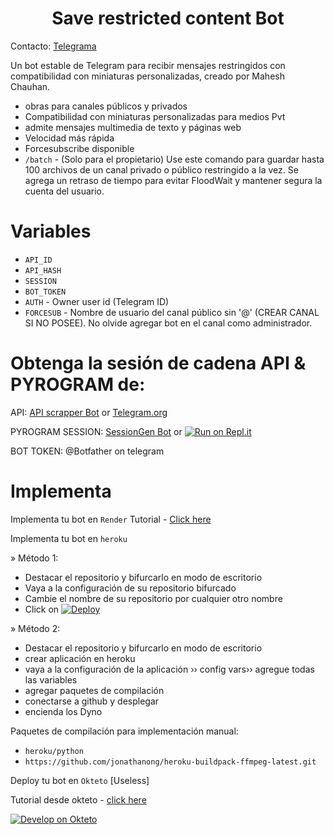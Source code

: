 <h1 align="center">
  <b>Save restricted content Bot</b>
</h1> 

Contacto: [Telegrama](https://t.me/EliFiS_Official)

Un bot estable de Telegram para recibir mensajes restringidos con compatibilidad con miniaturas personalizadas, creado por Mahesh Chauhan.

- obras para canales públicos y privados
- Compatibilidad con miniaturas personalizadas para medios Pvt
- admite mensajes multimedia de texto y páginas web
- Velocidad más rápida
- Forcesubscribe disponible
- `/batch` - (Solo para el propietario) Use este comando para guardar hasta 100 archivos de un canal privado o público restringido a la vez.
Se agrega un retraso de tiempo para evitar FloodWait y mantener segura la cuenta del usuario.

# Variables

- `API_ID`
- `API_HASH`
- `SESSION`
- `BOT_TOKEN` 
- `AUTH` - Owner user id (Telegram ID)
- `FORCESUB` - Nombre de usuario del canal público sin '@' (CREAR CANAL SI NO POSEE). No olvide agregar bot en el canal como administrador.

# Obtenga la sesión de cadena API & PYROGRAM de:
 
API: [API scrapper Bot](https://t.me/USERS_RO_BOT) or [Telegram.org](https://my.telegram.org/auth)

PYROGRAM SESSION: [SessionGen Bot](https://t.me/SessionString_Ro_Bot) or [![Run on Repl.it](https://replit.com/badge/github/vasusen-code/saverestrictedcontentbot)](https://replit.com/@ShivPrasad1/GenerateStringSession)

BOT TOKEN: @Botfather on telegram

# Implementa

Implementa tu bot en `Render`
Tutorial - [Click here](https://telegra.ph/SRCB-on-Render-05-17)

Implementa tu bot en `heroku`

» Método 1:
- Destacar el repositorio y bifurcarlo en modo de escritorio
- Vaya a la configuración de su repositorio bifurcado
- Cambie el nombre de su repositorio por cualquier otro nombre
- Click on  [![Deploy](https://www.herokucdn.com/deploy/button.svg)](https://heroku.com/deploy)
 
» Método 2:
- Destacar el repositorio y bifurcarlo en modo de escritorio
- crear aplicación en heroku
- vaya a la configuración de la aplicación ›› config vars›› agregue todas las variables
- agregar paquetes de compilación
- conectarse a github y desplegar
- encienda los Dyno
  
Paquetes de compilación para implementación manual:

- `heroku/python`
- `https://github.com/jonathanong/heroku-buildpack-ffmpeg-latest.git`

Deploy tu bot en `Okteto` [Useless]
  
Tutorial desde okteto - [click here](https://telegra.ph/Okteto-Deploy-04-01)

[![Develop on Okteto](https://okteto.com/develop-okteto.svg)](https://cloud.okteto.com)
